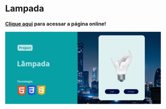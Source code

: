 # Lampada

### [Clique aqui](https://graca-oaweb.github.io/Lampada/) para acessar a página online!
![preview](preview.jpg)
